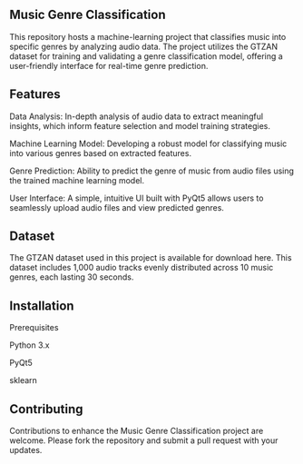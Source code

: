 ## Music Genre Classification
This repository hosts a machine-learning project that classifies music into specific genres by analyzing audio data. The project utilizes the GTZAN dataset for training and validating a genre classification model, offering a user-friendly interface for real-time genre prediction.

## Features
Data Analysis: In-depth analysis of audio data to extract meaningful insights, which inform feature selection and model training strategies.

Machine Learning Model: Developing a robust model for classifying music into various genres based on extracted features.

Genre Prediction: Ability to predict the genre of music from audio files using the trained machine learning model.

User Interface: A simple, intuitive UI built with PyQt5 allows users to seamlessly upload audio files and view predicted genres.

## Dataset
The GTZAN dataset used in this project is available for download here. This dataset includes 1,000 audio tracks evenly distributed across 10 music genres, each lasting 30 seconds.

## Installation
Prerequisites

Python 3.x

PyQt5

sklearn

## Contributing
Contributions to enhance the Music Genre Classification project are welcome. Please fork the repository and submit a pull request with your updates.
